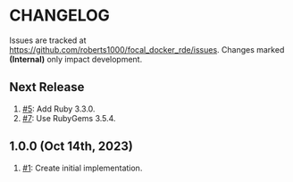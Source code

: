 # CHANGELOG

Issues are tracked at https://github.com/roberts1000/focal_docker_rde/issues. Changes marked **(Internal)** only impact development. 

## Next Release

1. [#5](../../issues/5): Add Ruby 3.3.0.
1. [#7](../../issues/7): Use RubyGems 3.5.4.

## 1.0.0 (Oct 14th, 2023)

1. [#1](../../issues/1): Create initial implementation.

